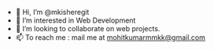 - 👋 Hi, I’m @mkisheregit
- 👀 I’m interested in Web Development
- 💞️ I’m looking to collaborate on web projects.
- 📫 To reach me : mail me at mohitkumarmmkk@gmail.com 

<!---
mkisheregit/mkisheregit is a ✨ special ✨ repository because its `README.md` (this file) appears on your GitHub profile.
You can click the Preview link to take a look at your changes.
--->
